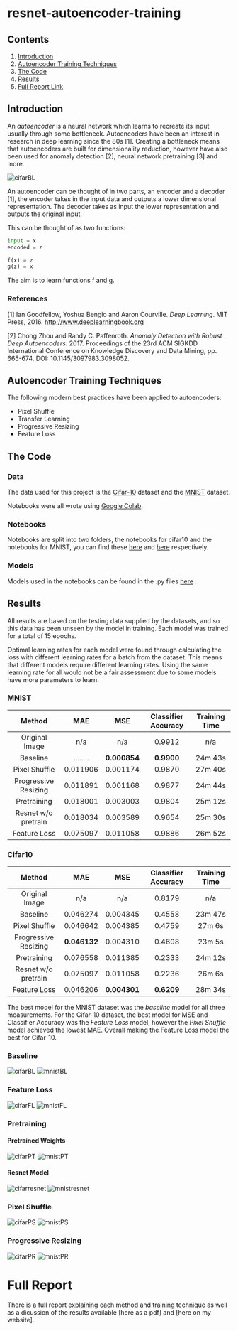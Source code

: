 # resnet-autoencoder-training

## Contents
1. [Introduction](#Introduction)
2. [Autoencoder Training Techniques](#Autoencoder-Training-Techniques)
3. [The Code](#The-Code)
4. [Results](#Results)
5. [Full Report Link](#Full-Report)

## Introduction
An _autoencoder_ is a neural network which learns to recreate its input usually through some bottleneck. Autoencoders have been an interest in research in deep learning since the 80s [1]. Creating a bottleneck means that autoencoders are built for dimensionality reduction, however have also been used for anomaly detection [2], neural network pretraining [3] and more.

![cifarBL](report/images/nn.svg "A Simple Autoencoder Architecture")

An autoencoder can be thought of in two parts, an encoder and a decoder [1], the encoder takes in the input data and outputs a lower dimensional representation. The decoder takes as input the lower representation and outputs the original input.

This can be thought of as two functions:

```python
input = x
encoded = z

f(x) = z
g(z) = x
```
The aim is to learn functions f and g.

### References
[1] Ian Goodfellow, Yoshua Bengio and Aaron Courville. _Deep Learning_. MIT Press, 2016. http://www.deeplearningbook.org

[2] Chong Zhou and Randy C. Paffenroth. _Anomaly Detection with Robust Deep Autoencoders_. 2017. Proceedings of the 23rd ACM SIGKDD International Conference on Knowledge Discovery and Data Mining, pp. 665-674. DOI: 10.1145/3097983.3098052.


## Autoencoder Training Techniques
The following modern best practices have been applied to autoencoders:
- Pixel Shuffle
- Transfer Learning
- Progressive Resizing
- Feature Loss

## The Code
### Data
The data used for this project is the [Cifar-10](https://www.cs.toronto.edu/~kriz/cifar.html) dataset and the [MNIST](http://yann.lecun.com/exdb/mnist/) dataset.

Notebooks were all wrote using [Google Colab](https://colab.research.google.com/notebooks/welcome.ipynb).

### Notebooks
Notebooks are split into two folders, the notebooks for cifar10 and the notebooks for MNIST, you can find these [here](notebooks/cifar10) and [here](notebooks/mnist) respectively.

### Models
Models used in the notebooks can be found in the .py files [here](resnet_autoencoder_training)

## Results
All results are based on the testing data supplied by the datasets, and so this data has been unseen by the model in training. Each model was trained for a total of 15 epochs.

Optimal learning rates for each model were found through calculating the loss with different learning rates for a batch from the dataset. This means that different models require different learning rates. Using the same learning rate for all would not be a fair assessment due to some models have more parameters to learn.
### MNIST
| Method        | MAE           | MSE   | Classifier Accuracy | Training Time |
| :-----------: |:-------------:| :----:|:-------------------:| :--------:|
| Original Image | n/a | n/a | 0.9912 | n/a |
| Baseline      | ........ | **0.000854** | **0.9900** | 24m 43s |
| Pixel Shuffle | 0.011906 | 0.001174 | 0.9870 | 27m 40s |
| Progressive Resizing | 0.011891 | 0.001168 | 0.9877 | 24m 44s |
| Pretraining | 0.018001 | 0.003003 | 0.9804 | 25m 12s |
| Resnet w/o pretrain | 0.018034 | 0.003589 | 0.9654 | 25m 30s |
| Feature Loss | 0.075097 | 0.011058 | 0.9886 | 26m 52s |

### Cifar10
| Method        | MAE           | MSE   | Classifier Accuracy | Training Time |
| :-----------: |:-------------:| :----:|:-------------------:| :--------:|
| Original Image | n/a | n/a | 0.8179 | n/a |
| Baseline      | 0.046274 | 0.004345 | 0.4558 | 23m 47s |
| Pixel Shuffle | 0.046642 | 0.004385 | 0.4759 | 27m 6s |
| Progressive Resizing | **0.046132** | 0.004310 | 0.4608 | 23m 5s |
| Pretraining | 0.076558 | 0.011385 | 0.2333 | 24m 12s |
| Resnet w/o pretrain | 0.075097 | 0.011058 | 0.2236 | 26m 6s |
| Feature Loss | 0.046206 | **0.004301** | **0.6209** | 28m 34s |

The best model for the MNIST dataset was the _baseline_ model for all three measurements. For the Cifar-10 dataset, the best model for MSE and Classifier Accuracy was the _Feature Loss_ model, however the _Pixel Shuffle_ model achieved the lowest MAE. Overall making the Feature Loss model the best for Cifar-10.

### Baseline
![cifarBL](report/images/cifar10-baseline.png "Cifar10 Baseline Results")
![mnistBL](report/images/MNIST-baseline.png "MNIST Baseline Results")

### Feature Loss
![cifarFL](report/images/cifar10-featureloss.png "Cifar10 Feature Loss Results")
![mnistFL](report/images/MNIST-featureloss.png "MNIST Feature Loss Results")

### Pretraining
#### Pretrained Weights
![cifarPT](report/images/cifar10-pretrained.png "Cifar10 Pretrained Results")
![mnistPT](report/images/MNIST-pretrained.png "MNIST Pretrained Results")

#### Resnet Model
![cifarresnet](report/images/cifar10-pretrained.png "Cifar10 Resnet Results")
![mnistresnet](report/images/MNIST-pretrained.png "MNIST Resnet Results")

### Pixel Shuffle
![cifarPS](report/images/cifar10-pixelshuffle.png "Cifar10 Pixel Shuffle Results")
![mnistPS](report/images/MNIST-pixelshuffle.png "MNIST Pixel Shuffle Results")

### Progressive Resizing
![cifarPR](report/images/cifar10-progresize.png "Cifar10 Progressive Resizing Results")
![mnistPR](report/images/MNIST-progresize.png "MNIST Progressive Resizing Results")

# Full Report
There is a full report explaining each method and training technique as well as a dicussion of the results available [here as a pdf] and [here on my website].

